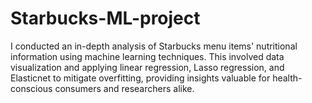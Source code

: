 # Starbucks-ML-project
I conducted an in-depth analysis of Starbucks menu items' nutritional information using machine learning techniques. This involved data visualization and applying linear regression, Lasso regression, and Elasticnet to mitigate overfitting, providing insights valuable for health-conscious consumers and researchers alike.
